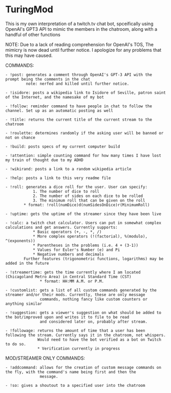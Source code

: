 # TuringMod


This is my own interpretation of a twitch.tv chat bot, spceifically using OpenAI's GPT3 API to mimic the members in the chatroom, along with a handful of other functions

NOTE: Due to a lack of reading comprehension for OpenAI's TOS, The mimicry is now dead until further notice. 
	  I apologize for any problems that this may have caused. 

COMMANDS: 

	- !post: generates a comment through OpenAI's GPT-3 API with the prompt being the comments in the chat
			 note: nerfed and killed until further notice.

	- !isidore: posts a wikipedia link to Isidore of Seville, patron saint of the Internet, and the namesake of my bot

	- !follow: reminder command to have people in chat to follow the channel. Set up as an automatic posting as well

	- !title: returns the current title of the current stream to the chatroom

	- !roulette: determines randomly if the asking user will be banned or not on chance

	- !build: posts specs of my current computer build

	- !attention: simple counting command for how many times I have lost my train of thought due to my ADHD

	- !wikirand: posts a link to a random wikipedia article

	- !help: posts a link to this very readme file

	- !roll: generates a dice roll for the user. User can specify:
				1. The number of dice to roll
				2. The number of sides on each dice to be rolled
				3. The minimum roll that can be given on the roll
			* format: !roll(numDice)d(numSidesOnDice)r(MinimumRoll)

	- !uptime: gets the uptime of the streamer since they have been live

	- !calc: a twitch chat calculator. Users can put in somewhat complex calculations and get answers. Currently supports:
				* Basic operators (+, -, *, /)
				* More complex operators (!(factorial), %(modulo), ^(exponents))
				* Parentheses in the problems (i.e. 4 + (3-1))
				* Values for Euler's Number (e) and Pi
				* Negative numbers and decimals
			Further features (trigonometric functions, logarithms) may be added in the future

	- !streamertime: gets the time currently where I am located (Chicagoland Metro Area) in Central Standard Time (CST)
				   * format: HH:MM A.M. or P.M.

	- !customlist: gets a list of all custom commands generated by the streamer and/or their mods. Currently, these are only message 
	               commands, nothing fancy like custom counters or anything similar

	- !suggestion: gets a viewer's suggestion on what should be added to the bot/improved upon and writes it to file to be read
				   and considered later on, probably after stream. 

	- !followage: returns the amount of time that a user has been following the stream. Currently says it in the chatroom, not whispers. 
				  Would need to have the bot verified as a bot on Twitch to do so.
				  * Verification currently in progress


MOD/STREAMER ONLY COMMANDS:

	- !addcommand: allows for the creation of custom message commands on the fly, with the command's name being first and then the
				   message. 

	- !so: gives a shoutout to a specified user into the chatroom